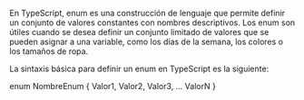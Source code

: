 En TypeScript, enum es una construcción de lenguaje que permite definir un conjunto 
de valores constantes con nombres descriptivos. 
Los enum son útiles cuando se desea definir un conjunto limitado de valores 
que se pueden asignar a una variable, como los días de la semana, los colores o los tamaños de ropa.

La sintaxis básica para definir un enum en TypeScript es la siguiente:

enum NombreEnum {
  Valor1,
  Valor2,
  Valor3,
  ...
  ValorN
}
